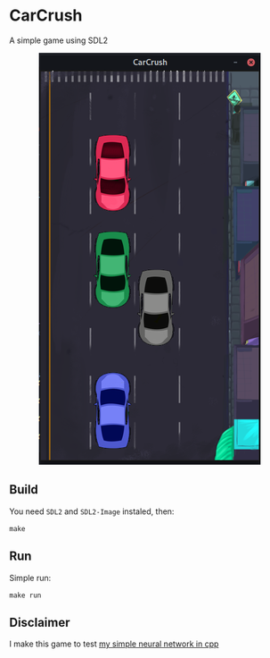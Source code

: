 # CarCrush
A simple game using SDL2

<p align="center">
  <img alt="CarCrush" src=".github/carcrush.png">
</p>

## Build
You need `SDL2` and `SDL2-Image` instaled, then:

    make

## Run 
Simple run:

    make run


## Disclaimer
I make this game to test [my simple neural network in cpp](https://github.com/Krymancer/neural-networks/blob/master/simple-neural-network/CPP/Makefile)